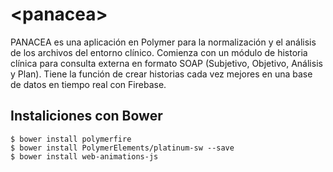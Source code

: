 # \<panacea\>

PANACEA es una aplicación en Polymer para la normalización y el análisis de los archivos del entorno clínico. Comienza con un módulo de historia clínica para consulta externa en formato SOAP (Subjetivo, Objetivo, Análisis y Plan). Tiene la función de crear historias cada vez mejores en una base de datos en tiempo real con Firebase.

## Instaliciones con Bower

```node
$ bower install polymerfire
$ bower install PolymerElements/platinum-sw --save
$ bower install web-animations-js
```